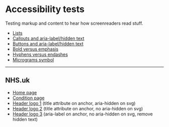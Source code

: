 # Accessibility tests

Testing markup and content to hear how screenreaders read stuff.

- [Lists](https://mcheung-nhs.github.io/accessibility/tests/lists.html)
- [Callouts and aria-label/hidden text](https://mcheung-nhs.github.io/accessibility/tests/callouts-aria-label.html)
- [Buttons and aria-label/hidden text](https://mcheung-nhs.github.io/accessibility/tests/buttons-aria-label.html)
- [Bold versus emphasis](https://mcheung-nhs.github.io/accessibility/tests/bold-emphasis.html)
- [Hyphens versus endashes](https://mcheung-nhs.github.io/accessibility/tests/hyphens-endashes.html)
- [Micrograms symbol](https://mcheung-nhs.github.io/accessibility/tests/micrograms.html)

***

## NHS.uk

- [Home page](https://mcheung-nhs.github.io/accessibility/tests/nhs.uk/index.html)
- [Condition page](https://mcheung-nhs.github.io/accessibility/tests/nhs.uk/condition.html)
- [Header logo 1](https://mcheung-nhs.github.io/accessibility/tests/logo/index.html) (title attribute on anchor, aria-hidden on svg)
- [Header logo 2](https://mcheung-nhs.github.io/accessibility/tests/logo/index2.html) (title attribute on anchor, no aria-hidden on svg)
- [Header logo 3](https://mcheung-nhs.github.io/accessibility/tests/logo/index3.html) (aria-label on anchor, no aria-hidden on svg, remove hidden text)
